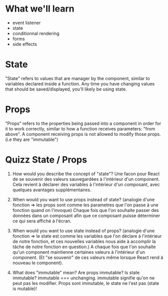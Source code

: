 # What we'll learn

- event listener
- state
- conditionnal rendering
- forms
- side effects

# State

"State" refers to values that are manager by the component, similar to variables declared inside a function. Any time you have changing values that should be saved/displayed, you'll likely be using state.

# Props

"Props" refers to the properties being passed into a component in order for it to work correctly, similar to how a function receives parameters: "from above". A component receiving props is not allowed to modify those props. (i.e they are "immutable")

# Quizz State / Props

1. How would you describe the concept of "state"?
   Une facon pour React de se souvenir des valeurs sauvegardées à l'intérieur d'un component. Cela revient à déclarer des variables à l'intérieur d'un composant, avec quelques avantages supplémentaires.

2. When would you want to use props instead of state?
   (analogie d'une fonction => les props sont comme les parametres que l'on passe à une fonction quand on l'invoque)
   Chaque fois que l'on souhaite passer des données dans un composant afin que ce composant puisse déterminer ce qui sera affiché à l'écran.

3. When would you want to use state instead of props?
   (analogie d'une fonction => le state est comme les variables que l'on déclare à l'intérieur de notre fonction, et ces nouvelles variables nous aide à accomplir la tâche de notre fonction en question.)
   A chaque fois que l'on souhaite qu'un component maintienne certaines valeurs à l'intérieur d'un component. (Et "se souvenir" de ces valeurs même lorsque React rend à nouveau le component).

4. What does "immutable" mean? Are props immutable? Is state immutable?
   immutable === unchanging.
   immutable signifie qu'on ne peut pas les modifier. Props sont immutable, le state ne l'est pas (state is mutable)!

